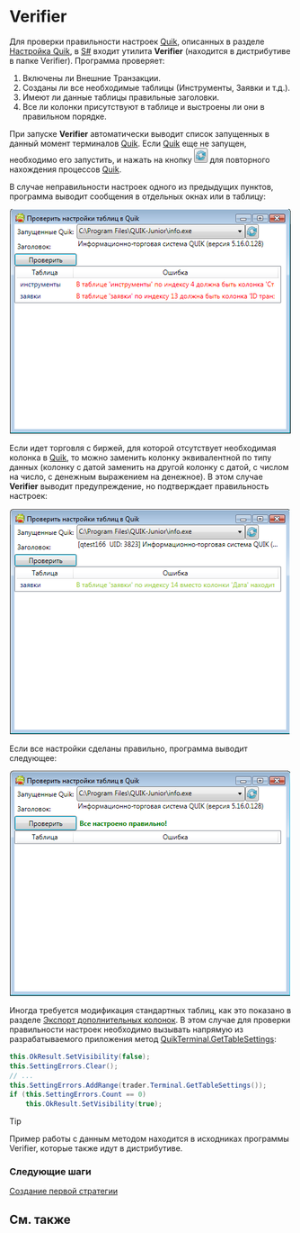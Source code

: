 # Verifier

Для проверки правильности настроек [Quik](Quik.md), описанных в разделе [Настройка Quik](QuikSetup.md), в [S\#](StockSharpAbout.md) входит утилита **Verifier** (находится в дистрибутиве в папке Verifier). Программа проверяет: 

1. Включены ли Внешние Транзакции.
2. Созданы ли все необходимые таблицы (Инструменты, Заявки и т.д.).
3. Имеют ли данные таблицы правильные заголовки.
4. Все ли колонки присутствуют в таблице и выстроены ли они в правильном порядке.

При запуске **Verifier** автоматически выводит список запущенных в данный момент терминалов [Quik](Quik.md). Если [Quik](Quik.md) еще не запущен, необходимо его запустить, и нажать на кнопку ![verifierrefresh](../images/verifier_refresh.png) для повторного нахождения процессов [Quik](Quik.md). 

В случае неправильности настроек одного из предыдущих пунктов, программа выводит сообщения в отдельных окнах или в таблицу: 

![verifiererror](../images/verifier_error.png)

Если идет торговля с биржей, для которой отсутствует необходимая колонка в [Quik](Quik.md), то можно заменить колонку эквивалентной по типу данных (колонку с датой заменить на другой колонку с датой, с числом на число, с денежным выражением на денежное). В этом случае **Verifier** выводит предупреждение, но подтверждает правильность настроек: 

![verifierwarning](../images/verifier_warning.png)

Если все настройки сделаны правильно, программа выводит следующее: 

![verifiersuccess](../images/verifier_success.png)

Иногда требуется модификация стандартных таблиц, как это показано в разделе [Экспорт дополнительных колонок](QuikExtendedInfoByDde.md). В этом случае для проверки правильности настроек необходимо вызывать напрямую из разрабатываемого приложения метод [QuikTerminal.GetTableSettings](../api/StockSharp.Quik.QuikTerminal.GetTableSettings.html): 

```cs
this.OkResult.SetVisibility(false);
this.SettingErrors.Clear();
// ...
this.SettingErrors.AddRange(trader.Terminal.GetTableSettings());
if (this.SettingErrors.Count == 0)
	this.OkResult.SetVisibility(true);
```

> [!TIP]
> Пример работы с данным методом находится в исходниках программы Verifier, которые также идут в дистрибутиве. 

### Следующие шаги

[Создание первой стратегии](QuikFirstStrategy.md)

## См. также
